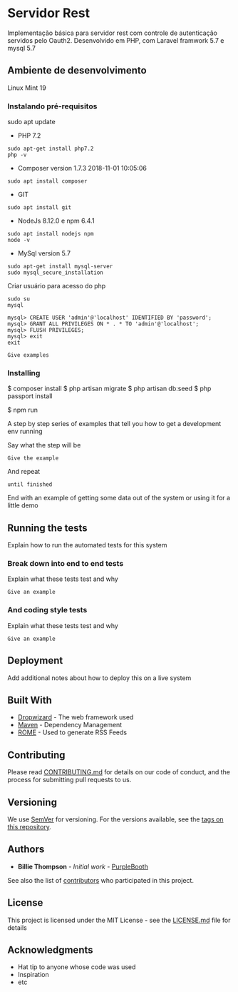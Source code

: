 # Servidor Rest

Implementação básica para servidor rest com controle de autenticação servidos pelo Oauth2. 
Desenvolvido em PHP, com Laravel framwork 5.7 e mysql 5.7

## Ambiente de desenvolvimento
Linux Mint 19

### Instalando pré-requisitos

sudo apt update

* PHP 7.2
``` 
sudo apt-get install php7.2
php -v
```

* Composer version 1.7.3 2018-11-01 10:05:06
```
sudo apt install composer
```

* GIT
```
sudo apt install git
```

* NodeJs 8.12.0 e npm 6.4.1
```
sudo apt install nodejs npm 
node -v
```

* MySql version 5.7
```
sudo apt-get install mysql-server 
sudo mysql_secure_installation
```
Criar usuário para acesso do php
```
sudo su
mysql 

mysql> CREATE USER 'admin'@'localhost' IDENTIFIED BY 'password';
mysql> GRANT ALL PRIVILEGES ON * . * TO 'admin'@'localhost';
mysql> FLUSH PRIVILEGES;
mysql> exit
exit
```


```
Give examples
```

### Installing

$ composer install
$ php artisan migrate
$ php artisan db:seed
$ php passport install 

$ npm run 

A step by step series of examples that tell you how to get a development env running

Say what the step will be

```
Give the example
```

And repeat

```
until finished
```

End with an example of getting some data out of the system or using it for a little demo

## Running the tests

Explain how to run the automated tests for this system

### Break down into end to end tests

Explain what these tests test and why

```
Give an example
```

### And coding style tests

Explain what these tests test and why

```
Give an example
```

## Deployment

Add additional notes about how to deploy this on a live system

## Built With

* [Dropwizard](http://www.dropwizard.io/1.0.2/docs/) - The web framework used
* [Maven](https://maven.apache.org/) - Dependency Management
* [ROME](https://rometools.github.io/rome/) - Used to generate RSS Feeds

## Contributing

Please read [CONTRIBUTING.md](https://gist.github.com/PurpleBooth/b24679402957c63ec426) for details on our code of conduct, and the process for submitting pull requests to us.

## Versioning

We use [SemVer](http://semver.org/) for versioning. For the versions available, see the [tags on this repository](https://github.com/your/project/tags). 

## Authors

* **Billie Thompson** - *Initial work* - [PurpleBooth](https://github.com/PurpleBooth)

See also the list of [contributors](https://github.com/your/project/contributors) who participated in this project.

## License

This project is licensed under the MIT License - see the [LICENSE.md](LICENSE.md) file for details

## Acknowledgments

* Hat tip to anyone whose code was used
* Inspiration
* etc
